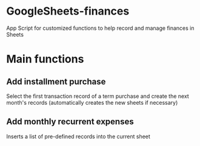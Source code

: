 # GoogleSheets-finances
App Script for customized functions to help record and manage finances in Sheets

# Main functions

## Add installment purchase

Select the first transaction record of a term purchase and create the next month's records (automatically creates the new sheets if necessary)

## Add monthly recurrent expenses

Inserts a list of pre-defined records into the current sheet
